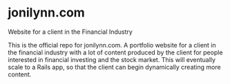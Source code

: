 # jonilynn.com
Website for a client in the Financial Industry

This is the official repo for jonilynn.com.  A portfolio website for a client in the financial industry with a lot of content produced 
by the client for people interested in financial investing and the stock market.  This will eventually scale to a Rails app, so that the 
client can begin dynamically creating more content.

